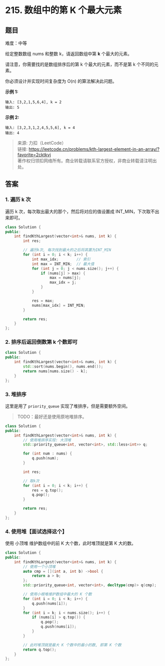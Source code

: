 # 215. 数组中的第 K 个最大元素

## 题目

难度：中等

给定整数数组 nums 和整数 k，请返回数组中第 **k** 个最大的元素。

请注意，你需要找的是数组排序后的第 k 个最大的元素，而不是第 k 个不同的元素。

你必须设计并实现时间复杂度为 O(n) 的算法解决此问题。

**示例 1:**

```
输入: [3,2,1,5,6,4], k = 2
输出: 5

```

**示例 2:**

```
输入: [3,2,3,1,2,4,5,5,6], k = 4
输出: 4
```

> 来源: 力扣（LeetCode）  
> 链接: <https://leetcode.cn/problems/kth-largest-element-in-an-array/?favorite=2cktkvj>  
> 著作权归领扣网络所有。商业转载请联系官方授权，非商业转载请注明出处。

## 答案

### 1. 遍历 k 次

遍历 k 次，每次取出最大的那个，然后将对应的值设置成 INT_MIN，下次取不出来即可。

```c++
class Solution {
public:
    int findKthLargest(vector<int>& nums, int k) {
        int res;

        // 遍历k次, 每次找到最大的之后将其置为INT_MIN
        for (int i = 0; i < k; i++) {
            int max_idx;        // 索引
            int max = INT_MIN;  // 最大值
            for (int j = 0; j < nums.size(); j++) {
                if (nums[j] > max) {
                    max = nums[j];
                    max_idx = j;
                }
            }

            res = max;
            nums[max_idx] = INT_MIN;
        }

        return res;
    }
};
```

### 2. 排序后返回倒数第 k 个数即可

```c++
class Solution {
public:
    int findKthLargest(vector<int>& nums, int k) {
        std::sort(nums.begin(), nums.end());
        return nums[nums.size() - k];
    }
};
```

### 3. 堆排序

这里是用了 `priority_queue` 实现了堆排序，但是需要额外空间。

> TODO：最好还是使用原地堆排序。

```c++
class Solution {
public:
    int findKthLargest(vector<int>& nums, int k) {
        // 使用堆排序实现: 大顶堆
        std::priority_queue<int, vector<int>, std::less<int>> q;

        for (int num : nums) {
            q.push(num);
        }

        int res;

        // 取k次
        for (int i = 0; i < k; i++) {
            res = q.top();
            q.pop();
        }

        return res;
    }
};
```

### 4. 使用堆【面试选择这个】

使用 小顶堆 维护数组中的前 K 大个数，此时堆顶就是第 K 大的数。

```c++
class Solution {
public:
    int findKthLargest(vector<int>& nums, int k) {
        // 使用一个小顶堆
        auto cmp = [](int a, int b) ->bool {
            return a > b;
        };
        std::priority_queue<int, vector<int>, decltype(cmp)> q(cmp);

        // 使用小根堆维护数组中最大的 K 个数
        for (int i = 0; i < k; i++) {
            q.push(nums[i]);
        }
        for (int i = k; i < nums.size(); i++) {
            if (nums[i] > q.top()) {
                q.pop();
                q.push(nums[i]);
            }
        }

        // 此时堆顶就是最大 K 个数中的最小的数, 即第 K 个数
        return q.top();
    }
};
```
